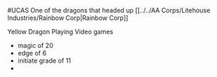 #UCAS 
One of the dragons that headed up [[../../AA Corps/Litehouse Industries/Rainbow Corp|Rainbow Corp]]

Yellow Dragon
Playing Video games
- magic of 20
- edge of 6
- initiate grade of 11
- 